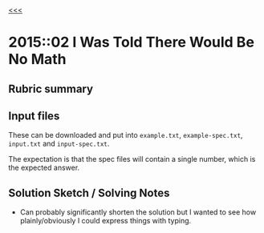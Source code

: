 [<<<](../../README.md)

# 2015::02 I Was Told There Would Be No Math

## Rubric summary

## Input files

These can be downloaded and put into `example.txt`, `example-spec.txt`, `input.txt` and `input-spec.txt`.

The expectation is that the spec files will contain a single number, which is the expected answer.

## Solution Sketch / Solving Notes

- Can probably significantly shorten the solution but I wanted to see how plainly/obviously I could express things with typing.